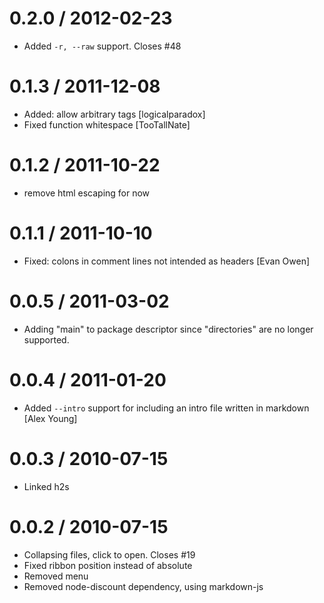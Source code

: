 
0.2.0 / 2012-02-23 
==================

  * Added `-r, --raw` support. Closes #48

0.1.3 / 2011-12-08 
==================

  * Added: allow arbitrary tags [logicalparadox]
  * Fixed function whitespace [TooTallNate]

0.1.2 / 2011-10-22 
==================

  * remove html escaping for now

0.1.1 / 2011-10-10 
==================

  * Fixed: colons in comment lines not intended as headers [Evan Owen]

0.0.5 / 2011-03-02 
==================

  * Adding "main" to package descriptor since "directories" are no longer supported.

0.0.4 / 2011-01-20 
==================

  * Added `--intro` support for including an intro file written in markdown [Alex Young]

0.0.3 / 2010-07-15
==================

  * Linked h2s

0.0.2 / 2010-07-15
==================

  * Collapsing files, click to open. Closes #19
  * Fixed ribbon position instead of absolute
  * Removed menu
  * Removed node-discount dependency, using markdown-js

